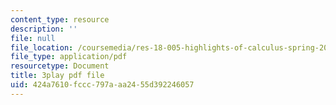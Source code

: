 ```yaml
---
content_type: resource
description: ''
file: null
file_location: /coursemedia/res-18-005-highlights-of-calculus-spring-2010/424a7610fccc797aaa2455d392246057_UcWsDwg1XwM.pdf
file_type: application/pdf
resourcetype: Document
title: 3play pdf file
uid: 424a7610-fccc-797a-aa24-55d392246057
---
```

